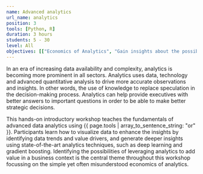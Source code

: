 ```yaml
---
name: Advanced analytics
url_name: analytics
position: 3
tools: [Python, R]
duration: 3 hours
students: 5 - 30
level: All
objectives: [["Economics of Analytics", "Gain insights about the possibilities of leveraging analytics"], ["Analytics & Visualization", "Learn how to visualize data and deploy machine learning models"], ["Advanced Data Analytics", "Deep-dive into the most important advanced data analytics techniques"]]
---
```

In an era of increasing data availability and complexity, analytics is becoming more prominent in all sectors. Analytics uses data, technology and advanced quantitative analysis to drive more accurate observations and insights. In other words, the use of knowledge to replace speculation in the decision-making process. Analytics can help provide executives with better answers to important questions in order to be able to make better strategic decisions.

This hands-on introductory workshop teaches the fundamentals of advanced data analytics using {{ page.tools | array_to_sentence_string: "or" }}. Participants learn how to visualize data to enhance the insights by identifying data trends and value drivers, and generate deeper insights using state-of-the-art analytics techniques, such as deep learning and gradient boosting. Identifying the possibilities of leveraging analytics to add value in a business context is the central theme throughout this workshop focussing on the simple yet often misunderstood economics of analytics.